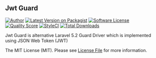 ## Jwt Guard

[![Author][ico-author]][link-author]
[![Latest Version on Packagist][ico-version]][link-packagist]
[![Software License][ico-license]](LICENSE)
[![Quality Score][ico-code-quality]][link-code-quality]
[![StyleCI][ico-styleci]][link-styleci]
[![Total Downloads][ico-downloads]][link-downloads]

Jwt Guard is alternative Laravel 5.2 Guard Driver which is implemented using JSON Web Token (JWT)

The MIT License (MIT). Please see [License File](LICENSE) for more information.

[ico-author]: http://img.shields.io/badge/author-@wisootwong-blue.svg?style=flat-square
[ico-version]: https://img.shields.io/packagist/v/wisoot/jwt-guard.svg?style=flat-square
[ico-license]: https://img.shields.io/badge/license-MIT-brightgreen.svg?style=flat-square
[ico-code-quality]: https://img.shields.io/scrutinizer/g/wisoot/jwt-guard.svg?style=flat-square
[ico-styleci]: https://styleci.io/repos/51720940/shield
[ico-downloads]: https://img.shields.io/packagist/dt/wisoot/jwt-guard.svg?style=flat-square

[link-author]: https://twitter.com/wisootwong
[link-packagist]: https://packagist.org/packages/wisoot/jwt-guard
[link-code-quality]: https://scrutinizer-ci.com/g/wisoot/jwt-guard
[link-styleci]: https://styleci.io/repos/51720940
[link-downloads]: https://packagist.org/packages/wisoot/jwt-guard
[link-contributors]: ../../contributors
